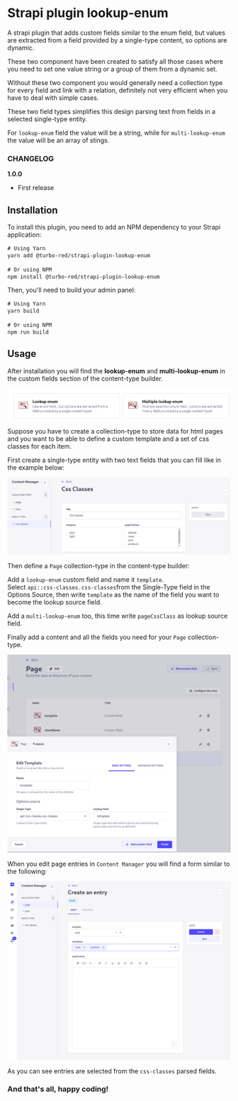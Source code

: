 # Strapi plugin lookup-enum

A strapi plugin that adds custom fields similar to the enum field, but values are extracted from a field provided by a single-type content, so options are dynamic.

These two component have been created to satisfy all those cases where you need to
set one value string or a group of them from a dynamic set.

Without these two component you would generally need a collection type for every
field and link with a relation, definitely not very efficient when you have to deal with simple cases.

These two field types simplifies this design parsing text from fields in a selected single-type entity.

For `lookup-enum` field the value will be a string, while for `multi-lookup-enum` the value will be an array of stings.

### CHANGELOG

**1.0.0**

- First release

## Installation

To install this plugin, you need to add an NPM dependency to your Strapi application:

```
# Using Yarn
yarn add @turbo-red/strapi-plugin-lookup-enum

# Or using NPM
npm install @turbo-red/strapi-plugin-lookup-enum
```

Then, you'll need to build your admin panel:

```
# Using Yarn
yarn build

# Or using NPM
npm run build
```

## Usage

After installation you will find the **lookup-enum** and **multi-lookup-enum** in the custom fields section of the content-type builder.

![Content-Type builder](./screenshots/content-type-builder.png)

Suppose you have to create a collection-type to store data for html pages and you want to be able to define a custom template and a set of css classes for each item.

First create a single-type entity with two text fields that you can fill like in the example below:

![css classes](./screenshots/single-type-values.png)

Then define a `Page` collection-type in the content-type builder:

Add a `lookup-enum` custom field and name it `template`.\
Select `api::css-classes.css-classes`from the Single-Type field in the Options
Source, then write `template` as the name of the field you want to become the lookup source field.

Add a `multi-lookup-enum` too, this time write `pageCssClass` as lookup source field.

Finally add a content and all the fields you need for your `Page` collection-type.

![template lookup-enum definition](./screenshots/lookup-enum.png)

When you edit page entries in `Content Manager` you will find a form similar to the following:

![page entry example](./screenshots/page-entry.png)

As you can see entries are selected from the `css-classes` parsed fields.

### And that's all, happy coding!
